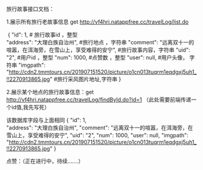 旅行故事接口文档：

1.展示所有旅行老故事信息  get    http://vf4hri.natappfree.cc/travelLog/list.do

​        {
            "id": 1,                       #  旅行故事id ，整型                                                    
            "address": "大理白族自治州",        #旅行地点 ，字符串
            "comment": "远离双十一的喧嚣，在洱海旁，在雪山上，享受难得的安宁",        #旅行故事内容，字符串
            "uid": "2",                     #用户id ，整型
            "num": 1000,               #点赞数 ，整型
            "user": null,                 #用户头像， 字符串
            "imgpath": "http://cdn2.tmmtours.cn/201907151520/picture/o1cn013tuqrm1eqdgxj5uh1_!!2270913865.jpg"                                     #旅行采风图片地址,字符串
        }



2.展示某个地点的旅行故事信息：get   http://vf4hri.natappfree.cc/travelLog/findById.do?id=1 （此处需要前端传递一个id值,我先写死）    

该数据库字段与上面相同
     {
        "id": 1,                         
        "address": "大理白族自治州",
        "comment": "远离双十一的喧嚣，在洱海旁，在雪山上，享受难得的安宁",
        "uid": "2",
        "num": 1000,
        "user": null,
        "imgpath": "http://cdn2.tmmtours.cn/201907151520/picture/o1cn013tuqrm1eqdgxj5uh1_!!2270913865.jpg"
    }



点赞：（正在进行中，待续.......）

   